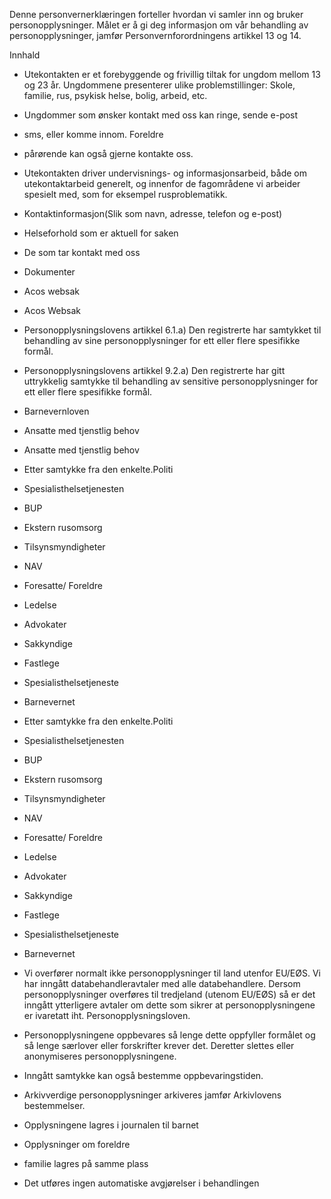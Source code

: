 <!-- title: Utekontakten -->


  

Denne personvernerklæringen forteller hvordan vi samler inn og bruker personopplysninger. Målet er å gi deg informasjon om vår behandling av personopplysninger, jamfør Personvernforordningens artikkel 13 og 14.

  

Innhald

*   Utekontakten er et forebyggende og frivillig tiltak for ungdom mellom 13 og 23 år. Ungdommene presenterer ulike problemstillinger: Skole, familie, rus, psykisk helse, bolig, arbeid, etc.  
    
*   Ungdommer som ønsker kontakt med oss kan ringe, sende e-post  
    
*   sms, eller komme innom. Foreldre  
    
*   pårørende kan også gjerne kontakte oss.  
    
*   Utekontakten driver undervisnings- og informasjonsarbeid, både om utekontaktarbeid generelt, og innenfor de fagområdene vi arbeider spesielt med, som for eksempel rusproblematikk.  
    
*   Kontaktinformasjon(Slik som navn, adresse, telefon og e-post)  
    
*   Helseforhold som er aktuell for saken  
    
*   De som tar kontakt med oss  
    
*   Dokumenter  
    
*   Acos websak  
    
*   Acos Websak  
    
*   Personopplysningslovens artikkel 6.1.a) Den registrerte har samtykket til behandling av sine personopplysninger for ett eller flere spesifikke formål.  
    
*   Personopplysningslovens artikkel 9.2.a) Den registrerte har gitt uttrykkelig samtykke til behandling av sensitive personopplysninger for ett eller flere spesifikke formål.  
    
*   Barnevernloven  
    
*   Ansatte med tjenstlig behov  
    
*   Ansatte med tjenstlig behov  
    
*   Etter samtykke fra den enkelte.Politi  
    
*   Spesialisthelsetjenesten  
    
*   BUP  
    
*   Ekstern rusomsorg  
    
*   Tilsynsmyndigheter  
    
*   NAV  
    
*   Foresatte/ Foreldre  
    
*   Ledelse  
    
*   Advokater  
    
*   Sakkyndige  
    
*   Fastlege  
    
*   Spesialisthelsetjeneste  
    
*   Barnevernet  
    
*   Etter samtykke fra den enkelte.Politi  
    
*   Spesialisthelsetjenesten  
    
*   BUP  
    
*   Ekstern rusomsorg  
    
*   Tilsynsmyndigheter  
    
*   NAV  
    
*   Foresatte/ Foreldre  
    
*   Ledelse  
    
*   Advokater  
    
*   Sakkyndige  
    
*   Fastlege  
    
*   Spesialisthelsetjeneste  
    
*   Barnevernet  
    
*   Vi overfører normalt ikke personopplysninger til land utenfor EU/EØS. Vi har inngått databehandleravtaler med alle databehandlere. Dersom personopplysninger overføres til tredjeland (utenom EU/EØS) så er det inngått ytterligere avtaler om dette som sikrer at personopplysningene er ivaretatt iht. Personopplysningsloven.  
    
*   Personopplysningene oppbevares så lenge dette oppfyller formålet og så lenge særlover eller forskrifter krever det. Deretter slettes eller anonymiseres personopplysningene.  
    
*   Inngått samtykke kan også bestemme oppbevaringstiden.  
    
*   Arkivverdige personopplysninger arkiveres jamfør Arkivlovens bestemmelser.  
    
*   Opplysningene lagres i journalen til barnet  
    
*   Opplysninger om foreldre  
    
*   familie lagres på samme plass  
    
*   Det utføres ingen automatiske avgjørelser i behandlingen